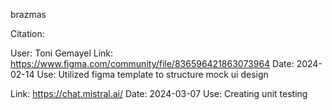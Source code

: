  brazmas

Citation:

User: Toni Gemayel
Link: https://www.figma.com/community/file/836596421863073964
Date: 2024-02-14
Use: Utilized figma template to structure mock ui design

Link: https://chat.mistral.ai/
Date: 2024-03-07
Use: Creating unit testing
